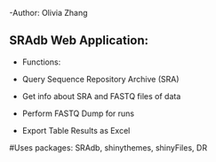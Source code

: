 -Author: Olivia Zhang 
## SRAdb Web Application:

- Functions:

- Query Sequence Repository Archive (SRA) 
- Get info about SRA and FASTQ files of data
- Perform FASTQ Dump for runs
- Export Table Results as Excel

#Uses packages: SRAdb, shinythemes, shinyFiles, DR